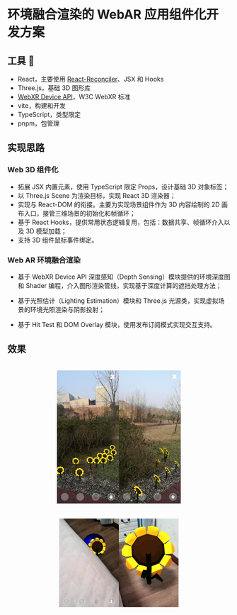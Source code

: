 # 环境融合渲染的 WebAR 应用组件化开发方案

## 工具 🔧

- React，主要使用 [React-Reconciler](https://github.com/facebook/react/tree/main/packages/react-reconciler)、JSX 和 Hooks
- Three.js，基础 3D 图形库
- [WebXR Device API](https://immersive-web.github.io/webxr/)，W3C WebXR 标准
- vite，构建和开发
- TypeScript，类型限定
- pnpm，包管理

## 实现思路

### Web 3D 组件化

- 拓展 JSX 内置元素，使用 TypeScript 限定 Props，设计基础 3D 对象标签；
- 以 Three.js Scene 为渲染目标，实现 React 3D 渲染器；
- 实现与 React-DOM 的衔接。主要为实现场景组件作为 3D 内容绘制的 2D 画布入口，接管三维场景的初始化和帧循环；
- 基于 React Hooks，提供常用状态逻辑复用，包括：数据共享、帧循环介入以及 3D 模型加载；
- 支持 3D 组件鼠标事件绑定。

### Web AR 环境融合渲染

- 基于 WebXR Device API 深度感知（Depth Sensing）模块提供的环境深度图和 Shader 编程，介入图形渲染管线，实现基于深度计算的遮挡处理方法；

- 基于光照估计（Lighting Estimation）模块和 Three.js 光源类，实现虚拟场景的环境光照渲染与阴影投射；

- 基于 Hit Test 和 DOM Overlay 模块，使用发布订阅模式实现交互支持。

## 效果

<!-- markdownlint-disable -->
<code>
<div style="display: flex; justify-content:center">
<img src="https://github.com/MleMoe/React-3D-AR/blob/main/public/images/place-example.jpeg" height=300/>
<img src="https://github.com/MleMoe/React-3D-AR/blob/main/public/images/occlussion-example-2.jpeg" height=300/>
</div>

<div style="display: flex; justify-content:center">
<img src="https://github.com/MleMoe/React-3D-AR/blob/main/public/images/occlussion-example-1.jpeg" height=200/>
<img src="https://github.com/MleMoe/React-3D-AR/blob/main/public/images/shadow-example-1.jpeg" height=200/>
</div>
</code>
<!-- markdownlint-restore -->
